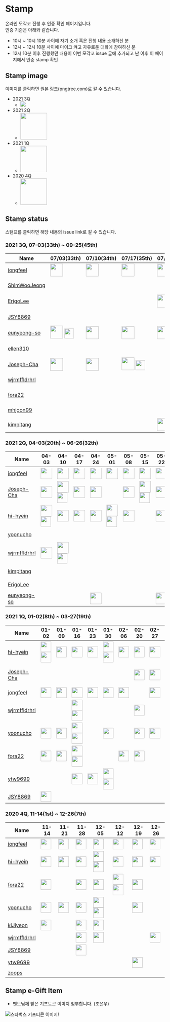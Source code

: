 # Stamp

온라인 모각코 진행 후 인증 확인 페이지입니다.\
인증 기준은 아래와 같습니다.

- 10시 ~ 10시 10분 사이에 자기 소개 혹은 진행 내용 소개하신 분
- 12시 ~ 12시 10분 사이에 마이크 켜고 자유로운 대화에 참여하신 분
- 12시 10분 이후 진행했던 내용이 이번 모각코 issue 글에 추가되고 난 이후 이 페이지에서 인증 stamp 확인

## Stamp image

이미지를 클릭하면 원본 링크(pngtree.com)로 갈 수 있습니다.

- 2021 3Q
  - <a href="https://kor.pngtree.com/freepng/approved-red-stamp-mark_6336900.html"><img src="approved_2021_3Q.png"/></a>
- 2021 2Q
  - <a href="https://pngtree.com/freepng/gradient-circle-approved-seal-badge-with-border-icon_4871478.html"><img src="approved_2021_2Q.png" width="84" height="84" /></a>
- 2021 1Q
  - <a href="https://pngtree.com/freepng/approved-stamp-round-grunge-approved-sign-sticker-seal_5221288.html"><img src="approved_2021.png" width="83" height="83" /></a>
- 2020 4Q
  - <a href="https://pngtree.com/freepng/approved-stamp-round-grunge-approved-sign-sticker-seal_5221291.html"><img src="approved.png" width="83" height="83" /></a>

## Stamp status

스탬프를 클릭하면 해당 내용의 issue link로 갈 수 있습니다.

### 2021 3Q, 07-03(33th) ~ 09-25(45th)

| Name    | 07/03(33th) | 07/10(34th) | 07/17(35th) | 07/24(36th) | 07/31(37th) | 08/07(38th) | 08/14(39th) | 08/21(40th) | 08/28(41th) | 09/04(42th) | 09/11(43th) | 09/18(44th) | 09/25(45th) |
|---------|-------|-------|-------|-------|-------|-------|-------|-------|-------|-------|-------|-------|-------|
| [jongfeel](https://github.com/jongfeel/) | <a href="https://github.com/ThinkAboutSoftware/OnlineSelfCodingGroup/issues/69#issuecomment-873327929"><img src="approved_2021_3Q.png" width="40" height="40" /></a> | <a href="https://github.com/ThinkAboutSoftware/OnlineSelfCodingGroup/issues/70#issuecomment-877545214"><img src="approved_2021_3Q.png" width="40" height="40" /></a> | <a href="https://github.com/ThinkAboutSoftware/OnlineSelfCodingGroup/issues/71#issuecomment-881804835"><img src="approved_2021_3Q.png" width="40" height="40" /></a> | <a href="https://github.com/ThinkAboutSoftware/OnlineSelfCodingGroup/issues/72#issuecomment-885983516"><img src="approved_2021_3Q.png" width="40" height="40" /></a> | <a href="https://github.com/ThinkAboutSoftware/OnlineSelfCodingGroup/issues/73#issuecomment-890280371"><img src="approved_2021_3Q.png" width="40" height="40" /></a> | <a href="https://github.com/ThinkAboutSoftware/OnlineSelfCodingGroup/issues/74#issuecomment-894596539"><img src="approved_2021_3Q.png" width="40" height="40" /></a> | <a href="https://github.com/ThinkAboutSoftware/OnlineSelfCodingGroup/issues/75#issuecomment-898804984"><img src="approved_2021_3Q.png" width="40" height="40" /></a> | <a href="https://github.com/ThinkAboutSoftware/OnlineSelfCodingGroup/issues/76#issuecomment-903054304"><img src="approved_2021_3Q.png" width="40" height="40" /></a> | <a href="https://github.com/ThinkAboutSoftware/OnlineSelfCodingGroup/issues/77#issuecomment-907557029"><img src="approved_2021_3Q.png" width="40" height="40" /></a> | <a href="https://github.com/ThinkAboutSoftware/OnlineSelfCodingGroup/issues/78#issuecomment-912898738"><img src="approved_2021_3Q.png" width="40" height="40" /></a> | <a href="https://github.com/ThinkAboutSoftware/OnlineSelfCodingGroup/issues/79#issuecomment-917329802"><img src="approved_2021_3Q.png" width="40" height="40" /></a> |
|[ShimWooJeong](https://github.com/ShimWooJeong/)| | | | | | <a href="https://github.com/ThinkAboutSoftware/OnlineSelfCodingGroup/issues/74#issuecomment-894193859"><img src="approved_2021_3Q.png" width="40" height="40" /></a> | <a href="https://github.com/ThinkAboutSoftware/OnlineSelfCodingGroup/issues/75#issuecomment-898515312"><img src="approved_2021_3Q.png" width="40" height="40" /></a> | <a href="https://github.com/ThinkAboutSoftware/OnlineSelfCodingGroup/issues/76#issuecomment-902790980"><img src="approved_2021_3Q.png" width="40" height="40" /></a> | <a href="https://github.com/ThinkAboutSoftware/OnlineSelfCodingGroup/issues/77#issuecomment-907274247"><img src="approved_2021_3Q.png" width="40" height="40" /></a> <img src="Starbucks_iceddolcelatte.png" width="30" height="31.3"/> | <a href="https://github.com/ThinkAboutSoftware/OnlineSelfCodingGroup/issues/78#issuecomment-912698999"><img src="approved_2021_3Q.png" width="40" height="40" /></a> | <a href="https://github.com/ThinkAboutSoftware/OnlineSelfCodingGroup/issues/79#issuecomment-916982009"><img src="approved_2021_3Q.png" width="40" height="40" /></a> |
|[ErigoLee](https://github.com/ErigoLee)| | | | <a href="https://github.com/ThinkAboutSoftware/OnlineSelfCodingGroup/issues/72#issuecomment-886079415"><img src="approved_2021_3Q.png" width="40" height="40" /></a> | <a href="https://github.com/ThinkAboutSoftware/OnlineSelfCodingGroup/issues/73#issuecomment-890042803"><img src="approved_2021_3Q.png" width="40" height="40" /></a> | <a href="https://github.com/ThinkAboutSoftware/OnlineSelfCodingGroup/issues/74#issuecomment-895057811"><img src="approved_2021_3Q.png" width="40" height="40" /></a> <img src="Starbucks_iceamericano.png" width="30" height="31.3"/> | <a href="https://github.com/ThinkAboutSoftware/OnlineSelfCodingGroup/issues/75#issuecomment-898401960"><img src="approved_2021_3Q.png" width="40" height="40" /></a> | <a href="https://github.com/ThinkAboutSoftware/OnlineSelfCodingGroup/issues/76#issuecomment-902729068"><img src="approved_2021_3Q.png" width="40" height="40" /></a> | | <a href="https://github.com/ThinkAboutSoftware/OnlineSelfCodingGroup/issues/78#issuecomment-912616193"><img src="approved_2021_3Q.png" width="40" height="40" /></a> | <a href="https://github.com/ThinkAboutSoftware/OnlineSelfCodingGroup/issues/79#issuecomment-917310485"><img src="approved_2021_3Q.png" width="40" height="40" /></a> <img src="Starbucks_iceddolcelatte.png" width="30" height="31.3"/> | 
|[JSY8869](https://github.com/JSY8869/)| | | | | <a href="https://github.com/ThinkAboutSoftware/OnlineSelfCodingGroup/issues/73#issuecomment-889186647"><img src="approved_2021_3Q.png" width="40" height="40" /></a> | <a href="https://github.com/ThinkAboutSoftware/OnlineSelfCodingGroup/issues/74#issuecomment-893635955"><img src="approved_2021_3Q.png" width="40" height="40" /></a> <img src="Starbucks_iceamericano.png" width="30" height="31.3"/> | <a href="https://github.com/ThinkAboutSoftware/OnlineSelfCodingGroup/issues/75#issuecomment-898444320"><img src="approved_2021_3Q.png" width="40" height="40" /></a> | | | <a href="https://github.com/ThinkAboutSoftware/OnlineSelfCodingGroup/issues/78#issuecomment-912659611"><img src="approved_2021_3Q.png" width="40" height="40" /></a> | <a href="https://github.com/ThinkAboutSoftware/OnlineSelfCodingGroup/issues/79#issuecomment-917023324"><img src="approved_2021_3Q.png" width="40" height="40" /></a>
| [eunyeong-so](https://github.com/eunyeong-so/) | <a href="https://github.com/ThinkAboutSoftware/OnlineSelfCodingGroup/issues/69#issuecomment-873323948"><img src="approved_2021_3Q.png" width="40" height="40" /></a> <img src="Starbucks_iceamericano.png" width="30" height="31.3"/> | <a href="https://github.com/ThinkAboutSoftware/OnlineSelfCodingGroup/issues/70#issuecomment-877528285"><img src="approved_2021_3Q.png" width="40" height="40" /></a> | <a href="https://github.com/ThinkAboutSoftware/OnlineSelfCodingGroup/issues/71#issuecomment-881793107"><img src="approved_2021_3Q.png" width="40" height="40" /></a> | <a href="https://github.com/ThinkAboutSoftware/OnlineSelfCodingGroup/issues/72#issuecomment-885981923"><img src="approved_2021_3Q.png" width="40" height="40" /></a> | <a href="https://github.com/ThinkAboutSoftware/OnlineSelfCodingGroup/issues/73#issuecomment-890272379"><img src="approved_2021_3Q.png" width="40" height="40" /></a> <img src="Starbucks_iceamericano.png" width="30" height="31.3"/> | | <a href="https://github.com/ThinkAboutSoftware/OnlineSelfCodingGroup/issues/75#issuecomment-898786483"><img src="approved_2021_3Q.png" width="40" height="40" /></a> | <a href="https://github.com/ThinkAboutSoftware/OnlineSelfCodingGroup/issues/76#issuecomment-903031047"><img src="approved_2021_3Q.png" width="40" height="40" /></a> | <a href="https://github.com/ThinkAboutSoftware/OnlineSelfCodingGroup/issues/77#issuecomment-907545970"><img src="approved_2021_3Q.png" width="40" height="40" /></a> | <a href="https://github.com/ThinkAboutSoftware/OnlineSelfCodingGroup/issues/78#issuecomment-912884499"><img src="approved_2021_3Q.png" width="40" height="40" /> </a> <img src="Starbucks_iceddolcelatte.png" width="30" height="31.3"/> |
|[ellen310](https://github.com/ellen310/)| | | | | <a href="https://github.com/ThinkAboutSoftware/OnlineSelfCodingGroup/issues/73#issuecomment-889080231"><img src="approved_2021_3Q.png" width="40" height="40" /></a> | | <a href="https://github.com/ThinkAboutSoftware/OnlineSelfCodingGroup/issues/75#issuecomment-896533787"><img src="approved_2021_3Q.png" width="40" height="40" /></a> | <a href="https://github.com/ThinkAboutSoftware/OnlineSelfCodingGroup/issues/76#issuecomment-902495506"><img src="approved_2021_3Q.png" width="40" height="40" /></a> | | <a href="https://github.com/ThinkAboutSoftware/OnlineSelfCodingGroup/issues/78#issuecomment-912410015"><img src="approved_2021_3Q.png" width="40" height="40" /></a> <img src="Starbucks_iceddolcelatte.png" width="30" height="31.3"/> |
| [Joseph-Cha](https://github.com/Joseph-Cha) | <a href="https://github.com/ThinkAboutSoftware/OnlineSelfCodingGroup/issues/69#issuecomment-873322792"><img src="approved_2021_3Q.png" width="40" height="40" /></a> | <a href="https://github.com/ThinkAboutSoftware/OnlineSelfCodingGroup/issues/70#issuecomment-877508951"><img src="approved_2021_3Q.png" width="40" height="40" /></a> | <a href="https://github.com/ThinkAboutSoftware/OnlineSelfCodingGroup/issues/71#issuecomment-881792982"><img src="approved_2021_3Q.png" width="40" height="40" /></a> <img src="Starbucks_iceamericano.png" width="30" height="31.3"/> | | <a href="https://github.com/ThinkAboutSoftware/OnlineSelfCodingGroup/issues/73#issuecomment-890268413"><img src="approved_2021_3Q.png" width="40" height="40" /></a> | <a href="https://github.com/ThinkAboutSoftware/OnlineSelfCodingGroup/issues/74#issuecomment-894582911"><img src="approved_2021_3Q.png" width="40" height="40" /></a> | <a href="https://github.com/ThinkAboutSoftware/OnlineSelfCodingGroup/issues/75#issuecomment-898763453"><img src="approved_2021_3Q.png" width="40" height="40" /></a> | <a href="https://github.com/ThinkAboutSoftware/OnlineSelfCodingGroup/issues/76#issuecomment-903030414"><img src="approved_2021_3Q.png" width="40" height="40" /></a> <img src="Starbucks_iceddolcelatte.png" width="30" height="31.3"/> |
|[wjrmffldrhrl](https://github.com/wjrmffldrhrl/)| | | | | | | | <a href="https://github.com/ThinkAboutSoftware/OnlineSelfCodingGroup/issues/76#issuecomment-902772793"><img src="approved_2021_3Q.png" width="40" height="40" /></a> |
|[fora22](https://github.com/fora22/)| | | | | <a href="https://github.com/ThinkAboutSoftware/OnlineSelfCodingGroup/issues/73#issuecomment-889157498"><img src="approved_2021_3Q.png" width="40" height="40" /></a> | <a href="https://github.com/ThinkAboutSoftware/OnlineSelfCodingGroup/issues/74#issuecomment-894585084"><img src="approved_2021_3Q.png" width="40" height="40" /></a> <img src="Starbucks_iceamericano.png" width="30" height="31.3"/> | <a href="https://github.com/ThinkAboutSoftware/OnlineSelfCodingGroup/issues/75#issuecomment-898492389"><img src="approved_2021_3Q.png" width="40" height="40" /></a> |
|[mhjoon99](https://github.com/mhjoon99/)| | | | | <a href="https://github.com/ThinkAboutSoftware/OnlineSelfCodingGroup/issues/73#issuecomment-889078666"><img src="approved_2021_3Q.png" width="40" height="40" /></a> |
|[kimpitang](https://github.com/kimpitang)| | | | <a href="https://github.com/ThinkAboutSoftware/OnlineSelfCodingGroup/issues/72#issuecomment-885981900"><img src="approved_2021_3Q.png" width="40" height="40" /></a> |

### 2021 2Q, 04-03(20th) ~ 06-26(32th)

| Name    | 04-03 | 04-10 | 04-17 | 04-24 | 05-01 | 05-08 | 05-15 | 05-22 | 05-29 | 06-05 | 06-12 | 06-19 | 06-26 |
|---------|-------|-------|-------|-------|-------|-------|-------|-------|-------|-------|-------|-------|-------|
|[jongfeel](https://github.com/jongfeel/)| <a href="https://github.com/ThinkAboutSoftware/OnlineSelfCodingGroup/issues/47#issuecomment-812772679"><img src="approved_2021_2Q.png" width="36" height="36" /></a> | <a href="https://github.com/ThinkAboutSoftware/OnlineSelfCodingGroup/issues/56#issuecomment-817055768"><img src="approved_2021_2Q.png" width="36" height="36" /></a> | <a href="https://github.com/ThinkAboutSoftware/OnlineSelfCodingGroup/issues/57#issuecomment-815536060"><img src="approved_2021_2Q.png" width="36" height="36" /></a> | <a href="https://github.com/ThinkAboutSoftware/OnlineSelfCodingGroup/issues/58#issuecomment-826011894"><img src="approved_2021_2Q.png" width="36" height="36" /></a> | <a href="https://github.com/ThinkAboutSoftware/OnlineSelfCodingGroup/issues/59#issuecomment-830505587"><img src="approved_2021_2Q.png" width="36" height="36" /></a> |  <a href="https://github.com/ThinkAboutSoftware/OnlineSelfCodingGroup/issues/60#issuecomment-835049334"><img src="approved_2021_2Q.png" width="36" height="36" /></a> | <a href="https://github.com/ThinkAboutSoftware/OnlineSelfCodingGroup/issues/61#issuecomment-840467749"><img src="approved_2021_2Q.png" width="36" height="36" /></a> | <a href="https://github.com/ThinkAboutSoftware/OnlineSelfCodingGroup/issues/62#issuecomment-846031663"><img src="approved_2021_2Q.png" width="36" height="36" /></a> | <a href="https://github.com/ThinkAboutSoftware/OnlineSelfCodingGroup/issues/63#issuecomment-850751809"><img src="approved_2021_2Q.png" width="36" height="36" /></a> | <a href="https://github.com/ThinkAboutSoftware/OnlineSelfCodingGroup/issues/64#issuecomment-855139148"><img src="approved_2021_2Q.png" width="36" height="36" /></a> | <a href="https://github.com/ThinkAboutSoftware/OnlineSelfCodingGroup/issues/66#issuecomment-859987518"><img src="approved_2021_2Q.png" width="36" height="36" /></a> | <a href="https://github.com/ThinkAboutSoftware/OnlineSelfCodingGroup/issues/67#issuecomment-864339862"><img src="approved_2021_2Q.png" width="36" height="36" /></a> | <a href="https://github.com/ThinkAboutSoftware/OnlineSelfCodingGroup/issues/68#issuecomment-865813738"><img src="approved_2021_2Q.png" width="36" height="36" /></a> |
|[Joseph-Cha](https://github.com/Joseph-Cha)| <a href="https://github.com/ThinkAboutSoftware/OnlineSelfCodingGroup/issues/47#issuecomment-812761882"><img src="approved_2021_2Q.png" width="36" height="36" /></a> | <a href="https://github.com/ThinkAboutSoftware/OnlineSelfCodingGroup/issues/56#issuecomment-817044838"><img src="approved_2021_2Q.png" width="36" height="36" /></a> <img src="Starbucks_cafemocha.png" width="32" height="32" /> | <a href="https://github.com/ThinkAboutSoftware/OnlineSelfCodingGroup/issues/57#issuecomment-821738490"><img src="approved_2021_2Q.png" width="36" height="36" /></a> | <a href="https://github.com/ThinkAboutSoftware/OnlineSelfCodingGroup/issues/58#issuecomment-826008110"><img src="approved_2021_2Q.png" width="36" height="36" /></a> | | <a href="https://github.com/ThinkAboutSoftware/OnlineSelfCodingGroup/issues/60#issuecomment-834907575"><img src="approved_2021_2Q.png" width="36" height="36" /></a> | <a href="https://github.com/ThinkAboutSoftware/OnlineSelfCodingGroup/issues/61#issuecomment-841577412"><img src="approved_2021_2Q.png" width="36" height="36" /></a> <img src="Starbucks_americano.JPG" width="33.2" height="33.2" /> | <a href="https://github.com/ThinkAboutSoftware/OnlineSelfCodingGroup/issues/62#issuecomment-846324447"><img src="approved_2021_2Q.png" width="36" height="36" /></a> | | <a href="https://github.com/ThinkAboutSoftware/OnlineSelfCodingGroup/issues/64#issuecomment-855162324"><img src="approved_2021_2Q.png" width="36" height="36" /></a> | <a href="https://github.com/ThinkAboutSoftware/OnlineSelfCodingGroup/issues/66#issuecomment-859978351"><img src="approved_2021_2Q.png" width="36" height="36" /></a> | <a href="https://github.com/ThinkAboutSoftware/OnlineSelfCodingGroup/issues/67#issuecomment-864336319"><img src="approved_2021_2Q.png" width="36" height="36" /></a><img src="Starbucks_cafemocha.png" width="30" height="31.3"/> | <a href="https://github.com/ThinkAboutSoftware/OnlineSelfCodingGroup/issues/68#issuecomment-868901860"><img src="approved_2021_2Q.png" width="36" height="36" /></a> |
|[hi-hyein](https://github.com/hi-hyein/)| <a href="https://github.com/ThinkAboutSoftware/OnlineSelfCodingGroup/issues/47#issuecomment-812768363"><img src="approved_2021_2Q.png" width="36" height="36" /></a> <img src="Starbucks_cafemocha.png" width="32" height="32" /> | <a href="https://github.com/ThinkAboutSoftware/OnlineSelfCodingGroup/issues/56#issuecomment-817044209"><img src="approved_2021_2Q.png" width="36" height="36" /></a> | <a href="https://github.com/ThinkAboutSoftware/OnlineSelfCodingGroup/issues/57#issuecomment-822443809"><img src="approved_2021_2Q.png" width="36" height="36" /></a> | <a href="https://github.com/ThinkAboutSoftware/OnlineSelfCodingGroup/issues/58#issuecomment-826010260"><img src="approved_2021_2Q.png" width="36" height="36" /></a> | <a href="https://github.com/ThinkAboutSoftware/OnlineSelfCodingGroup/issues/59#issuecomment-830769318"><img src="approved_2021_2Q.png" width="36" height="36" /></a> <img src="Starbucks_americano.JPG" width="33.2" height="33.2" /> | <a href="https://github.com/ThinkAboutSoftware/OnlineSelfCodingGroup/issues/60#issuecomment-834896372"><img src="approved_2021_2Q.png" width="36" height="36" /></a> | | <a href="https://github.com/ThinkAboutSoftware/OnlineSelfCodingGroup/issues/62#issuecomment-846319743"><img src="approved_2021_2Q.png" width="36" height="36" /></a> | | <a href="https://github.com/ThinkAboutSoftware/OnlineSelfCodingGroup/issues/64#issuecomment-855157633"><img src="approved_2021_2Q.png" width="36" height="36" /></a> | | <a href="https://github.com/ThinkAboutSoftware/OnlineSelfCodingGroup/issues/67#issuecomment-864332522"><img src="approved_2021_2Q.png" width="36" height="36" /></a><img src="Starbucks_iceamericano.png" width="30" height="31.3"/> | <a href="https://github.com/ThinkAboutSoftware/OnlineSelfCodingGroup/issues/68#issuecomment-868934380"><img src="approved_2021_2Q.png" width="36" height="36" /></a> |
|[yoonucho](https://github.com/yoonucho/)| | | | | | | | | <a href="https://github.com/ThinkAboutSoftware/OnlineSelfCodingGroup/issues/63#issuecomment-850739308"><img src="approved_2021_2Q.png" width="36" height="36" /></a> | | | | <a href="https://github.com/ThinkAboutSoftware/OnlineSelfCodingGroup/issues/68#issuecomment-868929624"><img src="approved_2021_2Q.png" width="36" height="36" /></a> |
|[wjrmffldrhrl](https://github.com/wjrmffldrhrl/)| <a href="https://github.com/ThinkAboutSoftware/OnlineSelfCodingGroup/issues/47#issuecomment-812499720"><img src="approved_2021_2Q.png" width="36" height="36" /></a> | <a href="https://github.com/ThinkAboutSoftware/OnlineSelfCodingGroup/issues/56#issuecomment-817045777"><img src="approved_2021_2Q.png" width="36" height="36" /></a> <img src="Starbucks_cafemocha.png" width="32" height="32" /> | | | | | | | | | <a href="https://github.com/ThinkAboutSoftware/OnlineSelfCodingGroup/issues/66#issuecomment-858463867"><img src="approved_2021_2Q.png" width="36" height="36" /></a> | <a href="https://github.com/ThinkAboutSoftware/OnlineSelfCodingGroup/issues/67#issuecomment-864080911"><img src="approved_2021_2Q.png" width="36" height="36" /></a> |
|[kimpitang](https://github.com/kimpitang)| | | | | | | | | | <a href="https://github.com/ThinkAboutSoftware/OnlineSelfCodingGroup/issues/64#issuecomment-855162398"><img src="approved_2021_2Q.png" width="36" height="36" /></a> |
|[ErigoLee](https://github.com/ErigoLee)| | | | | | | | | | <a href="https://github.com/ThinkAboutSoftware/OnlineSelfCodingGroup/issues/64#issuecomment-855163731"><img src="approved_2021_2Q.png" width="36" height="36" /></a> |
|[eunyeong-so](https://github.com/eunyeong-so/)| | | | <a href="https://github.com/ThinkAboutSoftware/OnlineSelfCodingGroup/issues/58#issuecomment-826008892"><img src="approved_2021_2Q.png" width="36" height="36" /></a> | | | | <a href="https://github.com/ThinkAboutSoftware/OnlineSelfCodingGroup/issues/62#issuecomment-846324439"><img src="approved_2021_2Q.png" width="36" height="36" /></a> | <a href="https://github.com/ThinkAboutSoftware/OnlineSelfCodingGroup/issues/63#issuecomment-850739779"><img src="approved_2021_2Q.png" width="36" height="36" /></a> |

### 2021 1Q, 01-02(8th) ~ 03-27(19th)

| Name    | 01-02 | 01-09 | 01-16 | 01-23 | 01-30 | 02-06 | 02-20 | 02-27 | 03-06 | 03-13 | 03-20 | 03-27 |
|---------|-------|-------|-------|-------|-------|-------|-------|-------|-------|-------|-------|-------|
|[hi-hyein](https://github.com/hi-hyein/)| <a href="https://github.com/ThinkAboutSoftware/OnlineSelfCodingGroup/issues/15#issuecomment-753326788"><img src="approved_2021.png" width="33.2" height="33.2" /></a> <img src="Starbucks_americano.JPG" width="33.2" height="33.2" /> | <a href="https://github.com/ThinkAboutSoftware/OnlineSelfCodingGroup/issues/17#issuecomment-756832598"><img src="approved_2021.png" width="33.2" height="33.2" /></a> | <a href="https://github.com/ThinkAboutSoftware/OnlineSelfCodingGroup/issues/18#issuecomment-761021975"><img src="approved_2021.png" width="33.2" height="33.2" /></a> | <a href="https://github.com/ThinkAboutSoftware/OnlineSelfCodingGroup/issues/19#issuecomment-765378163"><img src="approved_2021.png" width="33.2" height="33.2" /></a> | <a href="https://github.com/ThinkAboutSoftware/OnlineSelfCodingGroup/issues/20#issuecomment-769796459"><img src="approved_2021.png" width="33.2" height="33.2" /></a> <img src="Starbucks_cafelatte.png" width="33.2" height="33.2" /> | <a href="https://github.com/ThinkAboutSoftware/OnlineSelfCodingGroup/issues/21#issuecomment-774208099"><img src="approved_2021.png" width="33.2" height="33.2" /></a> | <a href="https://github.com/ThinkAboutSoftware/OnlineSelfCodingGroup/issues/23#issuecomment-782133190"><img src="approved_2021.png" width="33.2" height="33.2" /></a> | <a href="https://github.com/ThinkAboutSoftware/OnlineSelfCodingGroup/issues/26#issuecomment-786970303"><img src="approved_2021.png" width="33.2" height="33.2" /></a> | <a href="https://github.com/ThinkAboutSoftware/OnlineSelfCodingGroup/issues/32#issuecomment-791126022"><img src="approved_2021.png" width="33.2" height="33.2" /></a> <img src="Starbucks_americano.JPG" width="33.2" height="33.2" /> | <a href="https://github.com/ThinkAboutSoftware/OnlineSelfCodingGroup/issues/38#issuecomment-797832938"><img src="approved_2021.png" width="33.2" height="33.2" /></a> | <a href="https://github.com/ThinkAboutSoftware/OnlineSelfCodingGroup/issues/41#issuecomment-803209082"><img src="approved_2021.png" width="33.2" height="33.2" /></a> | <a href="https://github.com/ThinkAboutSoftware/OnlineSelfCodingGroup/issues/46#issuecomment-808607186"><img src="approved_2021.png" width="33.2" height="33.2" /></a> |
|[Joseph-Cha](https://github.com/Joseph-Cha)| | | | | | | <a href="https://github.com/ThinkAboutSoftware/OnlineSelfCodingGroup/issues/23#issuecomment-782049985"><img src="approved_2021.png" width="33.2" height="33.2" /></a> | <a href="https://github.com/ThinkAboutSoftware/OnlineSelfCodingGroup/issues/26#issuecomment-786970082"><img src="approved_2021.png" width="33.2" height="33.2" /></a> | <a href="https://github.com/ThinkAboutSoftware/OnlineSelfCodingGroup/issues/32#issuecomment-791804259"><img src="approved_2021.png" width="33.2" height="33.2" /></a> | <a href="https://github.com/ThinkAboutSoftware/OnlineSelfCodingGroup/issues/38#issuecomment-797835930"><img src="approved_2021.png" width="33.2" height="33.2" /></a> <img src="Starbucks_americano.JPG" width="33.2" height="33.2" /> | <a href="https://github.com/ThinkAboutSoftware/OnlineSelfCodingGroup/issues/41#issuecomment-803209839"><img src="approved_2021.png" width="33.2" height="33.2" /></a> | <a href="https://github.com/ThinkAboutSoftware/OnlineSelfCodingGroup/issues/46#issuecomment-808604103"><img src="approved_2021.png" width="33.2" height="33.2" /></a> |
|[jongfeel](https://github.com/jongfeel/)| <a href="https://github.com/ThinkAboutSoftware/OnlineSelfCodingGroup/issues/15#issuecomment-753413849"><img src="approved_2021.png" width="33.2" height="33.2" /></a> | <a href="https://github.com/ThinkAboutSoftware/OnlineSelfCodingGroup/issues/17#issuecomment-757073130"><img src="approved_2021.png" width="33.2" height="33.2" /></a> | <a href="https://github.com/ThinkAboutSoftware/OnlineSelfCodingGroup/issues/17#issuecomment-757073130"><img src="approved_2021.png" width="33.2" height="33.2" /></a> | <a href="https://github.com/ThinkAboutSoftware/OnlineSelfCodingGroup/issues/19#issuecomment-765805174"><img src="approved_2021.png" width="33.2" height="33.2" /></a> | <a href="https://github.com/ThinkAboutSoftware/OnlineSelfCodingGroup/issues/20#issuecomment-770130263"><img src="approved_2021.png" width="33.2" height="33.2" /></a> | <a href="https://github.com/ThinkAboutSoftware/OnlineSelfCodingGroup/issues/21#issuecomment-774368630"><img src="approved_2021.png" width="33.2" height="33.2" /></a> | | <a href="https://github.com/ThinkAboutSoftware/OnlineSelfCodingGroup/issues/26#issuecomment-787446640"><img src="approved_2021.png" width="33.2" height="33.2" /></a> | <a href="https://github.com/ThinkAboutSoftware/OnlineSelfCodingGroup/issues/32#issuecomment-791848706"><img src="approved_2021.png" width="33.2" height="33.2" /></a> | <a href="https://github.com/ThinkAboutSoftware/OnlineSelfCodingGroup/issues/38#issuecomment-797842205"><img src="approved_2021.png" width="33.2" height="33.2" /></a> | <a href="https://github.com/ThinkAboutSoftware/OnlineSelfCodingGroup/issues/41#issuecomment-803227133"><img src="approved_2021.png" width="33.2" height="33.2" /></a> | <a href="https://github.com/ThinkAboutSoftware/OnlineSelfCodingGroup/issues/46#issuecomment-803733982"><img src="approved_2021.png" width="33.2" height="33.2" /></a> |
|[wjrmffldrhrl](https://github.com/wjrmffldrhrl/)| | | <a href="https://github.com/ThinkAboutSoftware/OnlineSelfCodingGroup/issues/18#issuecomment-760630753"><img src="approved_2021.png" width="33.2" height="33.2" /></a> <img src="Starbucks_cafelatte.png" width="33.2" height="33.2" /> | | | | <a href="https://github.com/ThinkAboutSoftware/OnlineSelfCodingGroup/issues/23#issuecomment-782045159"><img src="approved_2021.png" width="33.2" height="33.2" /></a> | | | | | <a href="https://github.com/ThinkAboutSoftware/OnlineSelfCodingGroup/issues/46#issuecomment-807811026"><img src="approved_2021.png" width="33.2" height="33.2" /></a> |
|[yoonucho](https://github.com/yoonucho/)| <a href="https://github.com/ThinkAboutSoftware/OnlineSelfCodingGroup/issues/15#issuecomment-752889039"><img src="approved_2021.png" width="33.2" height="33.2" /></a> | <a href="https://github.com/ThinkAboutSoftware/OnlineSelfCodingGroup/issues/17#issuecomment-755384054"><img src="approved_2021.png" width="33.2" height="33.2" /></a> | <a href="https://github.com/ThinkAboutSoftware/OnlineSelfCodingGroup/issues/18#issuecomment-760987090"><img src="approved_2021.png" width="33.2" height="33.2" /></a> <img src="Starbucks_cafelatte.png" width="33.2" height="33.2" /> | | <a href="https://github.com/ThinkAboutSoftware/OnlineSelfCodingGroup/issues/20#issuecomment-767919020"><img src="approved_2021.png" width="33.2" height="33.2" /></a> | | <a href="https://github.com/ThinkAboutSoftware/OnlineSelfCodingGroup/issues/23#issuecomment-782031854"><img src="approved_2021.png" width="33.2" height="33.2" /></a> | <a href="https://github.com/ThinkAboutSoftware/OnlineSelfCodingGroup/issues/26#issuecomment-784861067"><img src="approved_2021.png" width="33.2" height="33.2" /></a> | <a href="https://github.com/ThinkAboutSoftware/OnlineSelfCodingGroup/issues/32#issuecomment-791091425"><img src="approved_2021.png" width="33.2" height="33.2" /></a> <img src="Starbucks_americano.JPG" width="33.2" height="33.2" /> | | | |
|[fora22](https://github.com/fora22/)| <a href="https://github.com/ThinkAboutSoftware/OnlineSelfCodingGroup/issues/15#issuecomment-753321936"><img src="approved_2021.png" width="33.2" height="33.2" /></a> | <a href="https://github.com/ThinkAboutSoftware/OnlineSelfCodingGroup/issues/17#issuecomment-756892628"><img src="approved_2021.png" width="33.2" height="33.2" /></a> | <a href="https://github.com/ThinkAboutSoftware/OnlineSelfCodingGroup/issues/18#issuecomment-760595443"><img src="approved_2021.png" width="33.2" height="33.2" /></a> <img src="Starbucks_cafelatte.png" width="33.2" height="33.2" /> | | | <a href="https://github.com/ThinkAboutSoftware/OnlineSelfCodingGroup/issues/21#issuecomment-774068912"><img src="approved_2021.png" width="33.2" height="33.2" /></a> | <a href="https://github.com/ThinkAboutSoftware/OnlineSelfCodingGroup/issues/23#issuecomment-782131754"><img src="approved_2021.png" width="33.2" height="33.2" /></a> | | | | | |
|[ytw9699](https://github.com/ytw9699)| | | <a href="https://github.com/ThinkAboutSoftware/OnlineSelfCodingGroup/issues/18#issuecomment-761250838"><img src="approved_2021.png" width="33.2" height="33.2" /></a> | <a href="https://github.com/ThinkAboutSoftware/OnlineSelfCodingGroup/issues/19#issuecomment-765796078"><img src="approved_2021.png" width="33.2" height="33.2" /></a> | <a href="https://github.com/ThinkAboutSoftware/OnlineSelfCodingGroup/issues/20#issuecomment-770124893"><img src="approved_2021.png" width="33.2" height="33.2" /></a> <img src="Starbucks_cafelatte.png" width="33.2" height="33.2" /> | | | | | | | |
|[JSY8869](https://github.com/JSY8869/)| <a href="https://github.com/ThinkAboutSoftware/OnlineSelfCodingGroup/issues/15#issuecomment-752959242"><img src="approved_2021.png" width="33.2" height="33.2" /></a> | | | | | | | | | | | |

### 2020 4Q, 11-14(1st) ~ 12-26(7th)

| Name    | 11-14 | 11-21 | 11-28 | 12-05 | 12-12 | 12-19 | 12-26 |
|---------|-------|-------|-------|-------|-------|-------|-------|
|[jongfeel](https://github.com/jongfeel/)| <a href="https://github.com/ThinkAboutSoftware/OnlineSelfCodingGroup/issues/1#issuecomment-727097933"><img src="approved.png" width="33.2" height="33.2" /></a> | <a href="https://github.com/ThinkAboutSoftware/OnlineSelfCodingGroup/issues/3#issuecomment-731197318"><img src="approved.png" width="33.2" height="33.2" /></a> | <a href="https://github.com/ThinkAboutSoftware/OnlineSelfCodingGroup/issues/5#issuecomment-735023309"><img src="approved.png" width="33.2" height="33.2" /></a> | <a href="https://github.com/ThinkAboutSoftware/OnlineSelfCodingGroup/issues/7#issuecomment-739095942"><img src="approved.png" width="33.2" height="33.2" /></a> | <a href="https://github.com/ThinkAboutSoftware/OnlineSelfCodingGroup/issues/8#issuecomment-743532976"><img src="approved.png" width="33.2" height="33.2" /></a> | <a href="https://github.com/ThinkAboutSoftware/OnlineSelfCodingGroup/issues/11#issuecomment-748397430"><img src="approved.png" width="33.2" height="33.2" /></a> | <a href="https://github.com/ThinkAboutSoftware/OnlineSelfCodingGroup/issues/12#issuecomment-751305492"><img src="approved.png" width="33.2" height="33.2" /></a> |
|[hi-hyein](https://github.com/hi-hyein/)| <a href="https://github.com/ThinkAboutSoftware/OnlineSelfCodingGroup/issues/1#issuecomment-726658169"><img src="approved.png" width="33.2" height="33.2" /></a> | <a href="https://github.com/ThinkAboutSoftware/OnlineSelfCodingGroup/issues/3#issuecomment-730971834"><img src="approved.png" width="33.2" height="33.2" /></a> | <a href="https://github.com/ThinkAboutSoftware/OnlineSelfCodingGroup/issues/5#issuecomment-734714671"><img src="approved.png" width="33.2" height="33.2" /></a> | <a href="https://github.com/ThinkAboutSoftware/OnlineSelfCodingGroup/issues/7#issuecomment-738732289"><img src="approved.png" width="33.2" height="33.2" /></a> <img src="Starbucks_americano.JPG" width="33.2" height="33.2" /> | <a href="https://github.com/ThinkAboutSoftware/OnlineSelfCodingGroup/issues/8#issuecomment-743395175"><img src="approved.png" width="33.2" height="33.2" /></a> | <a href="https://github.com/ThinkAboutSoftware/OnlineSelfCodingGroup/issues/11#issuecomment-748053370"><img src="approved.png" width="33.2" height="33.2" /></a> | <a href="https://github.com/ThinkAboutSoftware/OnlineSelfCodingGroup/issues/12#issuecomment-750914087"><img src="approved.png" width="33.2" height="33.2" /></a> |
|[fora22](https://github.com/fora22/)| <a href="https://github.com/ThinkAboutSoftware/OnlineSelfCodingGroup/issues/1#issuecomment-725380636"><img src="approved.png" width="33.2" height="33.2" /></a> | | <a href="https://github.com/ThinkAboutSoftware/OnlineSelfCodingGroup/issues/5#issuecomment-734819397"><img src="approved.png" width="33.2" height="33.2" /></a> | <a href="https://github.com/ThinkAboutSoftware/OnlineSelfCodingGroup/issues/7#issuecomment-737099765"><img src="approved.png" width="33.2" height="33.2" /></a> | <a href="https://github.com/ThinkAboutSoftware/OnlineSelfCodingGroup/issues/8#issuecomment-742582461"><img src="approved.png" width="33.2" height="33.2" /></a> <img src="Starbucks_americano.JPG" width="33.2" height="33.2" /> | <a href="https://github.com/ThinkAboutSoftware/OnlineSelfCodingGroup/issues/11#issuecomment-747958352"><img src="approved.png" width="33.2" height="33.2" /></a> | |
|[yoonucho](https://github.com/yoonucho/)| <a href="https://github.com/ThinkAboutSoftware/OnlineSelfCodingGroup/issues/1#issuecomment-724722120"><img src="approved.png" width="33.2" height="33.2" /></a> | <a href="https://github.com/ThinkAboutSoftware/OnlineSelfCodingGroup/issues/3#issuecomment-731271050"><img src="approved.png" width="33.2" height="33.2" /></a> | <a href="https://github.com/ThinkAboutSoftware/OnlineSelfCodingGroup/issues/5#issuecomment-734766487"><img src="approved.png" width="33.2" height="33.2" /></a> | <a href="https://github.com/ThinkAboutSoftware/OnlineSelfCodingGroup/issues/7#issuecomment-738779199"><img src="approved.png" width="33.2" height="33.2" /></a> <img src="Starbucks_americano.JPG" width="33.2" height="33.2" /> | | <a href="https://github.com/ThinkAboutSoftware/OnlineSelfCodingGroup/issues/11#issuecomment-748125407"><img src="approved.png" width="33.2" height="33.2" /></a> | |
|[kiJiyeon](https://github.com/kiJiyeon/)| <a href="https://github.com/ThinkAboutSoftware/OnlineSelfCodingGroup/issues/1#issuecomment-727096267"><img src="approved.png" width="33.2" height="33.2" /></a> | | <a href="https://github.com/ThinkAboutSoftware/OnlineSelfCodingGroup/issues/5#issuecomment-734824316"><img src="approved.png" width="33.2" height="33.2" /></a> | <a href="https://github.com/ThinkAboutSoftware/OnlineSelfCodingGroup/issues/7#issuecomment-738564158"><img src="approved.png" width="33.2" height="33.2" /></a> | | | |
|[wjrmffldrhrl](https://github.com/wjrmffldrhrl/)| | | <a href="https://github.com/ThinkAboutSoftware/OnlineSelfCodingGroup/issues/5#issuecomment-734524827"><img src="approved.png" width="33.2" height="33.2" /></a> | <a href="https://github.com/ThinkAboutSoftware/OnlineSelfCodingGroup/issues/7#issuecomment-738607170"><img src="approved.png" width="33.2" height="33.2" /></a> | | | <a href="https://github.com/ThinkAboutSoftware/OnlineSelfCodingGroup/issues/12#issuecomment-748958210"><img src="approved.png" width="33.2" height="33.2" /></a> |
|[JSY8869](https://github.com/JSY8869/)| | | <a href="https://github.com/ThinkAboutSoftware/OnlineSelfCodingGroup/issues/5#issuecomment-734862583"><img src="approved.png" width="33.2" height="33.2" /></a> | | | | |
|[ytw9699](https://github.com/ytw9699)| | | | | | <a href="https://github.com/ThinkAboutSoftware/OnlineSelfCodingGroup/issues/11#issuecomment-748035165"><img src="approved.png" width="33.2" height="33.2" /></a> | |
|[zoops](https://github.com/zoops)| | | | | | |  |

## Stamp e-Gift Item

- 멘토님께 받은 기프트콘 이미지 첨부합니다. (조윤우)

![스타벅스 기프티콘 이미지!](Starbucks_americano_e-Gift_Item.jpg)